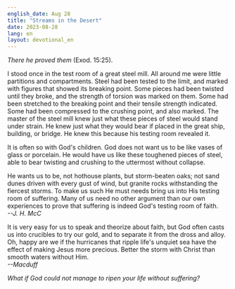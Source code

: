 ```yaml
---
english_date: Aug 28
title: "Streams in the Desert"
date: 2023-08-28
lang: en
layout: devotional_en
---
```





<p><em>There he proved them</em> (Exod. 15:25).

</p>

<p>I stood once in the test room of a great steel mill. All around me were little partitions and compartments. Steel had been tested to the limit, and marked with figures that showed its breaking point. Some pieces had been twisted until they broke, and the strength of torsion was marked on them. Some had been stretched to the breaking point and their tensile strength indicated. Some had been compressed to the crushing point, and also marked. The master of the steel mill knew just what these pieces of steel would stand under strain. He knew just what they would bear if placed in the great ship, building, or bridge. He knew this because his testing room revealed it.

</p>

<p>It is often so with God's children. God does not want us to be like vases of glass or porcelain. He would have us like these toughened pieces of steel, able to bear twisting and crushing to the uttermost without collapse.

</p>

<p>He wants us to be, not hothouse plants, but storm-beaten oaks; not sand dunes driven with every gust of wind, but granite rocks withstanding the fiercest storms. To make us such He must needs bring us into His testing room of suffering. Many of us need no other argument than our own experiences to prove that suffering is indeed God's testing room of faith.<br/> <em>--J. H. McC</em>

</p>

<p>It is very easy for us to speak and theorize about faith, but God often casts us into crucibles to try our gold, and to separate it from the dross and alloy. Oh, happy are we if the hurricanes that ripple life's unquiet sea have the effect of making Jesus more precious. Better the storm with Christ than smooth waters without Him.<br/> <em>--Macduff</em>

</p>

<p><em>What if God could not manage to ripen your life without suffering? </em>

</p>

<p></p>